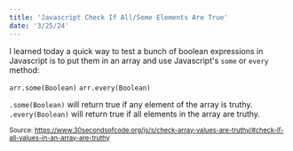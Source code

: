 ```yaml
---
title: 'Javascript Check If All/Some Elements Are True'
date: '3/25/24'
---
```


I learned today a quick way to test a bunch of boolean expressions in Javascript is to put them in an array and use Javascript's `some` or `every` method:

`arr.some(Boolean)`
`arr.every(Boolean)`

`.some(Boolean)` will return true if any element of the array is truthy. `.every(Boolean)` will return true if all elements in the array are truthy.

<sub>Source: https://www.30secondsofcode.org/js/s/check-array-values-are-truthy/#check-if-all-values-in-an-array-are-truthy</sub>

